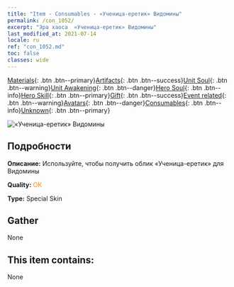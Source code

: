 ```yaml
---
title: "Item - Consumables - «Ученица-еретик» Видомины"
permalink: /con_1052/
excerpt: "Эра хаоса  «Ученица-еретик» Видомины"
last_modified_at: 2021-07-14
locale: ru
ref: "con_1052.md"
toc: false
classes: wide
---
```

 [Materials](/ItemsRU/){: .btn .btn--primary}[Artifacts](/ItemsRU/Artifacts/){: .btn .btn--success}[Unit Soul](/ItemsRU/UnitSoul/){: .btn .btn--warning}[Unit Awakening](/ItemsRU/UnitAwakening/){: .btn .btn--danger}[Hero Soul](/ItemsRU/HeroSoul/){: .btn .btn--info}[Hero Skill](/ItemsRU/HeroSkill/){: .btn .btn--primary}[Gift](/ItemsRU/Gift/){: .btn .btn--success}[Event related](/ItemsRU/Events/){: .btn .btn--warning}[Avatars](/ItemsRU/Avatars/){: .btn .btn--danger}[Consumables](/ItemsRU/Consumables/){: .btn .btn--info}[Unknown](/ItemsRU/Unknown/){: .btn .btn--primary}

 ![«Ученица-еретик» Видомины](/images/h/h_Vidomina3.jpg)

## Подробности
 **Описание:** Используйте, чтобы получить облик «Ученица-еретик» для Видомины

 **Quality:** <span style="color: #FF8C00">OK</span>

 **Type:** Special Skin

## Gather

  None

## This item contains:

  None

